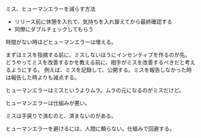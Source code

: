 ミス、ヒューマンエラーを減らす方法

- リリース前に休憩を入れて、気持ちを入れ替えてから最終確認する
- 同僚にダブルチェックしてもらう

時間がない時ほどヒューマンエラーは増える。

まずはミスを指摘する前に、ミスしないほうにインセンティブを作るのが先。
どうやってミスを改善するかを教える前に、相手がミスを改善するべきだと考えるようにする。
例えば、ミスを記録して、公開する。ミスを報告しなかった時は報告した時よりも減点する。

ヒューマンエラーはミスというよりムラ。ムラの元になるのがミスだけど。

ヒューマンエラーは仕組みが悪い。

ミスは手戻りで済むのと、済まないのがある。

ヒューマンエラーを避けるには、人間に頼らない。仕組みで回避する。

